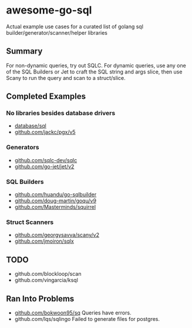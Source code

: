 # awesome-go-sql
Actual example use cases for a curated list of golang sql builder/generator/scanner/helper libraries

## Summary
For non-dynamic queries, try out SQLC.
For dynamic queries, use any one of the SQL Builders or Jet to craft the SQL string and args slice, then use Scany to run the query and scan to a struct/slice.


## Completed Examples
### No libraries besides database drivers
* [database/sql](./cmd/stdlib/main.go)
* [github.com/jackc/pgx/v5](./cmd/pgx/main.go)

### Generators
* [github.com/sqlc-dev/sqlc](./cmd/sqlc/main.go)
* [github.com/go-jet/jet/v2](./cmd/jet/main.go)

### SQL Builders
* [github.com/huandu/go-sqlbuilder](./cmd/sqlbuilder/main.go)
* [github.com/doug-martin/goqu/v9](./cmd/goqu/main.go)
* [github.com/Masterminds/squirrel](./cmd/squirrel/main.go)

### Struct Scanners 
* [github.com/georgysavva/scany/v2](./cmd/scany/main.go)
* [github.com/jmoiron/sqlx](./cmd/sqlx/main.go)


## TODO
* github.com/blockloop/scan
* github.com/vingarcia/ksql


## Ran Into Problems
* [github.com/bokwoon95/sq](./cmd/sq/main.go) Queries have errors.
* github.com/lqs/sqlingo Failed to generate files for postgres.
